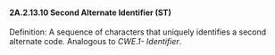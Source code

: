 #### 2A.2.13.10 Second Alternate Identifier (ST)

Definition: A sequence of characters that uniquely identifies a second alternate code. Analogous to _CWE.1- Identifier_.
